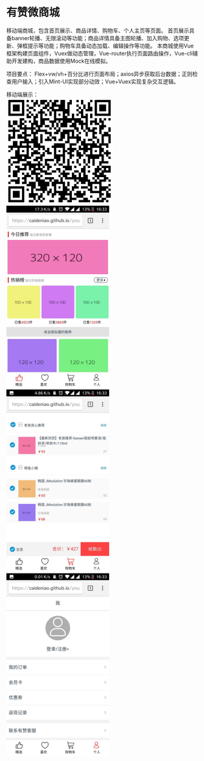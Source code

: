 # 有赞微商城
移动端商城，包含首页展示、商品详情、购物车、个人主页等页面。
首页展示具备banner轮播、无限滚动等功能；商品详情具备主图轮播、加入购物、选项更新、弹框提示等功能；购物车具备动态加载、编辑操作等功能。
本商城使用Vue框架构建页面组件，Vuex做动态管理，Vue-router执行页面路由操作，Vue-cli辅助开发建构，商品数据使用Mock在线模拟。

项目要点：
Flex+vw/vh+百分比进行页面布局；axios异步获取后台数据；正则检查用户输入；引入Mint-UI实现部分动效；Vue+Vuex实现复杂交互逻辑。

移动端展示：
<br>
<img src='https://github.com/Caideniao/youzan/blob/master/image/link.png'/>
<img src='https://github.com/Caideniao/youzan/blob/master/image/home.jpg' width=270 height=480 />
<img src='https://github.com/Caideniao/youzan/blob/master/image/cart.jpg' width=270 height=480 />
<img src='https://github.com/Caideniao/youzan/blob/master/image/person.jpg' width=270 height=480 />


